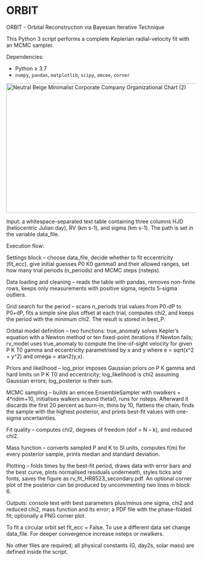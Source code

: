# ORBIT
ORBIT - Orbital Reconstruction via Bayesian Iterative Technique

This Python 3 script performs a complete Keplerian radial-velocity fit with an MCMC sampler.

Dependencies:
- Python ≥ 3.7  
- `numpy`, `pandas`, `matplotlib`, `scipy`, `emcee`, `corner`

<img width="1024" height="345" alt="Neutral Beige Minimalist Corporate Company Organizational Chart (2)" src="https://github.com/user-attachments/assets/129e125a-2a8f-43a2-84f5-3bf7cd0164a3" />


Input: a whitespace-separated text table containing three columns
HJD (heliocentric Julian day), RV (km s-1), and sigma (km s-1).
The path is set in the variable data_file.

Execution flow:

Settings block – choose data_file, decide whether to fit eccentricity (fit_ecc), give initial guesses P0 K0 gamma0 and their allowed ranges, set how many trial periods (n_periods) and MCMC steps (nsteps).

Data loading and cleaning – reads the table with pandas, removes non-finite rows, keeps only measurements with positive sigma, rejects 5-sigma outliers.

Grid search for the period – scans n_periods trial values from P0-dP to P0+dP, fits a simple sine plus offset at each trial, computes chi2, and keeps the period with the minimum chi2. The result is stored in best_P.

Orbital model definition – two functions:
true_anomaly solves Kepler’s equation with a Newton method or ten fixed-point iterations if Newton fails;
rv_model uses true_anomaly to compute the line-of-sight velocity for given P K T0 gamma and eccentricity parametrised by x and y where e = sqrt(x^2 + y^2) and omega = atan2(y,x).

Priors and likelihood – log_prior imposes Gaussian priors on P K gamma and hard limits on P K T0 and eccentricity; log_likelihood is chi2 assuming Gaussian errors; log_posterior is their sum.

MCMC sampling – builds an emcee.EnsembleSampler with nwalkers = 4*ndim+10, initialises walkers around theta0, runs for nsteps. Afterward it discards the first 20 percent as burn-in, thins by 10, flattens the chain, finds the sample with the highest posterior, and prints best-fit values with one-sigma uncertainties.

Fit quality – computes chi2, degrees of freedom (dof = N – k), and reduced chi2.

Mass function – converts sampled P and K to SI units, computes f(m) for every posterior sample, prints median and standard deviation.

Plotting – folds times by the best-fit period, draws data with error bars and the best curve, plots normalised residuals underneath, styles ticks and fonts, saves the figure as rv_fit_HR8523_secondary.pdf. An optional corner plot of the posterior can be produced by uncommenting two lines in block 6.

Outputs: console text with best parameters plus/minus one sigma, chi2 and reduced chi2, mass function and its error; a PDF file with the phase-folded fit; optionally a PNG corner plot.

To fit a circular orbit set fit_ecc = False.
To use a different data set change data_file.
For deeper convergence increase nsteps or nwalkers.

No other files are required; all physical constants (G, day2s, solar mass) are defined inside the script.
